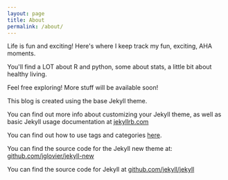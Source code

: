 ```yaml
---
layout: page
title: About
permalink: /about/
---
```


Life is fun and exciting! Here's where I keep track my fun, exciting, AHA moments.

You'll find a LOT about R and python, some about stats, a little bit about healthy living.

Feel free exploring! More stuff will be available soon!

This blog is created using the base Jekyll theme.

You can find out more info about customizing your Jekyll theme, 
as well as basic Jekyll usage documentation at [jekyllrb.com](http://jekyllrb.com/)

You can find out how to use tags and categories [here](http://blog.meinside.pe.kr/Adding-tag-cloud-and-archives-page-to-Jekyll/).

You can find the source code for the Jekyll new theme at: 
[github.com/jglovier/jekyll-new](https://github.com/jglovier/jekyll-new)

You can find the source code for Jekyll at [github.com/jekyll/jekyll](https://github.com/jekyll/jekyll)

